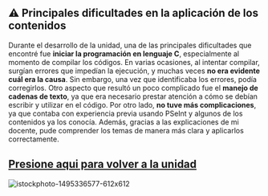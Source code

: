 ## ⚠️ Principales dificultades en la aplicación de los contenidos

Durante el desarrollo de la unidad, una de las principales dificultades que encontré fue **iniciar la programación en lenguaje C**, especialmente al momento de compilar los códigos. En varias ocasiones, al intentar compilar, surgían errores que impedían la ejecución, y muchas veces **no era evidente cuál era la causa**. Sin embargo, una vez que identificaba los errores, podía corregirlos.
Otro aspecto que resultó un poco complicado fue el **manejo de cadenas de texto**, ya que era necesario prestar atención a cómo se debían escribir y utilizar en el código.
Por otro lado, **no tuve más complicaciones**, ya que contaba con experiencia previa usando PSeInt y algunos de los contenidos ya los conocía. Además, gracias a las explicaciones de mi docente, pude comprender los temas de manera más clara y aplicarlos correctamente.

[Presione aqui para volver a la unidad](Unidad1.md)
-----
![istockphoto-1495336577-612x612](https://github.com/user-attachments/assets/e155eb55-9e24-4e56-b5d6-b9fca0bc69a5)


